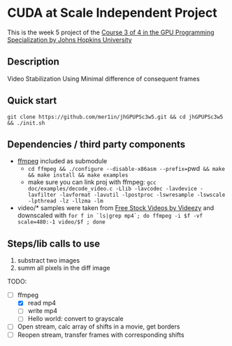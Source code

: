# CUDA at Scale Independent Project

This is the week 5 project of the [Course 3 of 4 in the GPU Programming Specialization by Johns Hopkins University](https://www.coursera.org/learn/cuda-at-scale-for-the-enterprise/home/info)

## Description

Video Stabilization Using Minimal difference of consequent frames

## Quick start

`git clone https://github.com/mer1in/jhGPUPSc3w5.git && cd jhGPUPSc3w5 && ./init.sh`

## Dependencies / third party components

- [ffmpeg](https://www.ffmpeg.org/) included as submodule
  - `cd ffmpeg && ./configure --disable-x86asm --prefix=`pwd` && make && make install && make examples`
  - make sure you can link proj with ffmpeg: ```gcc doc/examples/decode_video.c -Llib -lavcodec -lavdevice -lavfilter -lavformat -lavutil -lpostproc -lswresample -lswscale -lpthread -lz -llzma -lm```
- video/\* samples were taken from <a target="_blank" href="http://www.videezy.com/">Free Stock Videos by Videezy</a>  and downscaled with ```for f in `ls|grep mp4`; do ffmpeg -i $f -vf scale=480:-1 video/$f ; done```

## Steps/lib calls to use
1. substract two images
1. summ all pixels in the diff image

TODO:
- [ ] ffmpeg
  - [x] read mp4
  - [ ] write mp4
  - [ ] Hello world: convert to grayscale
- [ ] Open stream, calc array of shifts in a movie, get borders
- [ ] Reopen stream, transfer frames with corresponding shifts
